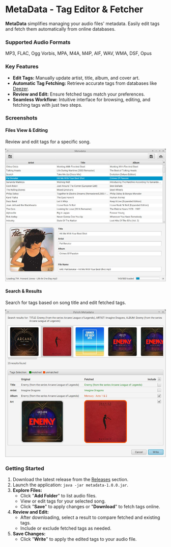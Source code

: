 # MetaData - Tag Editor & Fetcher

**MetaData** simplifies managing your audio files' metadata. Easily edit tags and fetch them automatically from online databases.

### Supported Audio Formats

MP3, FLAC, Ogg Vorbis, MPA, M4A, M4P, AIF, WAV, WMA, DSF, Opus

### Key Features

- **Edit Tags:** Manually update artist, title, album, and cover art.
- **Automatic Tag Fetching:** Retrieve accurate tags from databases like [Deezer](https://www.deezer.com).
- **Review and Edit:** Ensure fetched tags match your preferences.
- **Seamless Workflow:** Intuitive interface for browsing, editing, and fetching tags with just two steps.

### Screenshots

#### Files View & Editing
Review and edit tags for a specific song.

![Main screen](./screenshots/main-screenshot_2024-07-03_06-06.jpg)

#### Search & Results
Search for tags based on song title and edit fetched tags.

![Fetch metadata](./screenshots/fetch-screenshot_2024-07-03_06-09.jpg)

### Getting Started

1. Download the latest release from the [Releases](https://github.com/IdelsTak/meta-data/releases) section.
2. Launch the application: `java -jar metadata-1.0.0.jar`.
3. **Explore Files:**
   - Click "**Add Folder**" to list audio files.
   - View or edit tags for your selected song.
   - Click "**Save**" to apply changes or "**Download**" to fetch tags online.
4. **Review and Edit:**
   - After downloading, select a result to compare fetched and existing tags.
   - Include or exclude fetched tags as needed.
5. **Save Changes:**
   - Click "**Write**" to apply the edited tags to your audio file.
